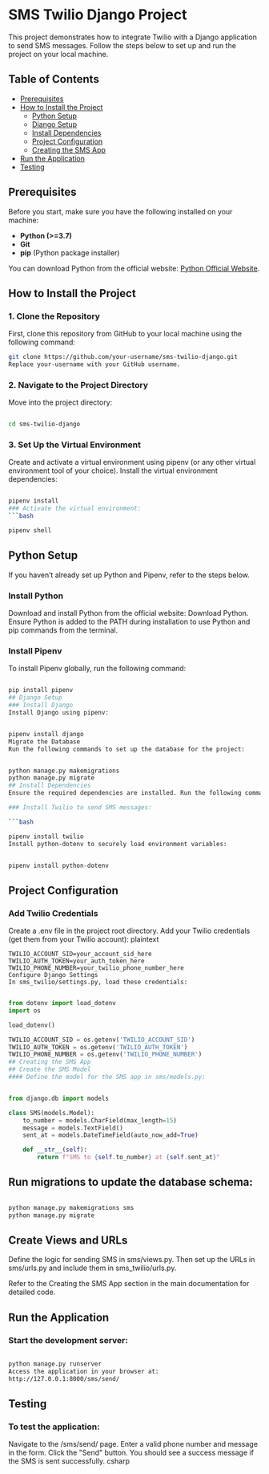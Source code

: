 # SMS Twilio Django Project

This project demonstrates how to integrate Twilio with a Django application to send SMS messages. Follow the steps below to set up and run the project on your local machine.

## Table of Contents
- [Prerequisites](#prerequisites)
- [How to Install the Project](#how-to-install-the-project)
  - [Python Setup](#python-setup)
  - [Django Setup](#django-setup)
  - [Install Dependencies](#install-dependencies)
  - [Project Configuration](#project-configuration)
  - [Creating the SMS App](#creating-the-sms-app)
- [Run the Application](#run-the-application)
- [Testing](#testing)

## Prerequisites
Before you start, make sure you have the following installed on your machine:
- **Python (>=3.7)**
- **Git**
- **pip** (Python package installer)

You can download Python from the official website: [Python Official Website](https://www.python.org/).

## How to Install the Project

### 1. Clone the Repository
First, clone this repository from GitHub to your local machine using the following command:
```bash
git clone https://github.com/your-username/sms-twilio-django.git
Replace your-username with your GitHub username.
```

### 2. Navigate to the Project Directory
Move into the project directory:

```bash

cd sms-twilio-django
```
### 3. Set Up the Virtual Environment
Create and activate a virtual environment using pipenv (or any other virtual environment tool of your choice). Install the virtual environment dependencies:

```bash

pipenv install
### Activate the virtual environment:
```bash

pipenv shell
```
## Python Setup
If you haven’t already set up Python and Pipenv, refer to the steps below.

### Install Python
Download and install Python from the official website: Download Python.
Ensure Python is added to the PATH during installation to use Python and pip commands from the terminal.

### Install Pipenv
To install Pipenv globally, run the following command:

```bash

pip install pipenv
## Django Setup
### Install Django
Install Django using pipenv:
```
```bash

pipenv install django
Migrate the Database
Run the following commands to set up the database for the project:
```
```bash

python manage.py makemigrations
python manage.py migrate
## Install Dependencies
Ensure the required dependencies are installed. Run the following commands inside the virtual environment:

### Install Twilio to send SMS messages:

```bash

pipenv install twilio
Install python-dotenv to securely load environment variables:
```
```bash

pipenv install python-dotenv
```
## Project Configuration
### Add Twilio Credentials
Create a .env file in the project root directory.
Add your Twilio credentials (get them from your Twilio account):
plaintext
```
TWILIO_ACCOUNT_SID=your_account_sid_here
TWILIO_AUTH_TOKEN=your_auth_token_here
TWILIO_PHONE_NUMBER=your_twilio_phone_number_here
Configure Django Settings
In sms_twilio/settings.py, load these credentials:
```
```python

from dotenv import load_dotenv
import os

load_dotenv()

TWILIO_ACCOUNT_SID = os.getenv('TWILIO_ACCOUNT_SID')
TWILIO_AUTH_TOKEN = os.getenv('TWILIO_AUTH_TOKEN')
TWILIO_PHONE_NUMBER = os.getenv('TWILIO_PHONE_NUMBER')
## Creating the SMS App
## Create the SMS Model
#### Define the model for the SMS app in sms/models.py:
```
```python

from django.db import models

class SMS(models.Model):
    to_number = models.CharField(max_length=15)
    message = models.TextField()
    sent_at = models.DateTimeField(auto_now_add=True)

    def __str__(self):
        return f"SMS to {self.to_number} at {self.sent_at}"
```
## Run migrations to update the database schema:

```bash

python manage.py makemigrations sms
python manage.py migrate
```
## Create Views and URLs
Define the logic for sending SMS in sms/views.py. Then set up the URLs in sms/urls.py and include them in sms_twilio/urls.py.

Refer to the Creating the SMS App section in the main documentation for detailed code.

## Run the Application
### Start the development server:

```bash

python manage.py runserver
Access the application in your browser at:
http://127.0.0.1:8000/sms/send/
```
## Testing
### To test the application:

Navigate to the /sms/send/ page.
Enter a valid phone number and message in the form.
Click the "Send" button. You should see a success message if the SMS is sent successfully.
csharp


